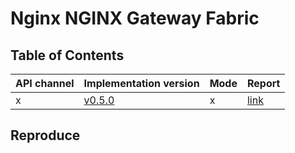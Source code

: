 # Nginx NGINX Gateway Fabric

## Table of Contents

|API channel|Implementation version|Mode|Report|
|-----------|----------------------|----|------|
|x|[v0.5.0](https://github.com/nginx/nginx-gateway-fabric/releases/tag/v0.5.0)|x|[link](./v1.1.0-report.yaml)|

## Reproduce
